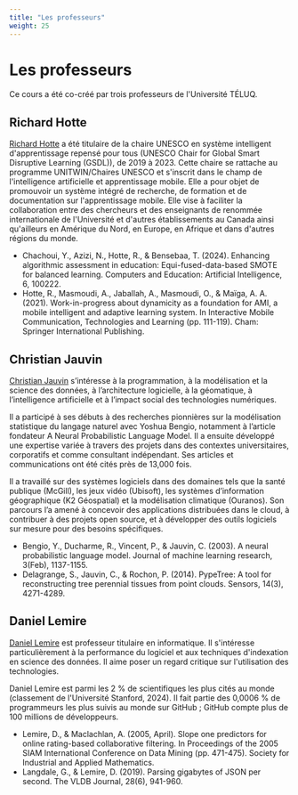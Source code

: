 ```yaml
---
title: "Les professeurs"
weight: 25
---
```


# Les professeurs

Ce cours a été co-créé par trois professeurs de l'Université TÉLUQ.

## Richard Hotte

[Richard Hotte](https://www.teluq.ca/siteweb/univ/rhotte.html?p_nue=true) a été
titulaire de la chaire UNESCO en système intelligent d'apprentissage repensé
pour tous (UNESCO Chair for Global Smart Disruptive Learning (GSDL)), de 2019 à
2023. Cette chaire se rattache au programme UNITWIN/Chaires UNESCO et s'inscrit
dans le champ de l'intelligence artificielle et apprentissage mobile. Elle a
pour objet de promouvoir un système intégré de recherche, de formation et de
documentation sur l'apprentissage mobile. Elle vise à  faciliter la
collaboration entre des chercheurs et des enseignants de renommée internationale
de l'Université et d'autres établissements au Canada ainsi qu'ailleurs en
Amérique du Nord, en Europe, en Afrique et dans d'autres régions du monde.

- Chachoui, Y., Azizi, N., Hotte, R., & Bensebaa, T. (2024). Enhancing algorithmic assessment in education: Equi-fused-data-based SMOTE for balanced learning. Computers and Education: Artificial Intelligence, 6, 100222.
- Hotte, R., Masmoudi, A., Jaballah, A., Masmoudi, O., & Maïga, A. A. (2021). Work-in-progress about dynamicity as a foundation for AMI, a mobile intelligent and adaptive learning system. In Interactive Mobile Communication, Technologies and Learning (pp. 111-119). Cham: Springer International Publishing.

## Christian Jauvin

[Christian Jauvin](https://www.teluq.ca/siteweb/univ/cjauvin.html) s’intéresse à
la programmation, à la modélisation et la science des données, à l’architecture
logicielle, à la géomatique, à l’intelligence artificielle et à l’impact social
des technologies numériques.

Il a participé à ses débuts à des recherches pionnières sur la modélisation
statistique du langage naturel avec Yoshua Bengio, notamment à l’article
fondateur A Neural Probabilistic Language Model. Il a ensuite développé une
expertise variée à travers des projets dans des contextes universitaires,
corporatifs et comme consultant indépendant. Ses articles et communications
ont été cités près de 13,000&nbsp;fois.

Il a travaillé sur des systèmes logiciels dans des domaines tels que la santé
publique (McGill), les jeux vidéo (Ubisoft), les systèmes d’information
géographique (K2 Géospatial) et la modélisation climatique (Ouranos). Son
parcours l’a amené à concevoir des applications distribuées dans le cloud, à
contribuer à des projets open source, et à développer des outils logiciels sur
mesure pour des besoins spécifiques.

- Bengio, Y., Ducharme, R., Vincent, P., & Jauvin, C. (2003). A neural probabilistic language model. Journal of machine learning research, 3(Feb), 1137-1155.
- Delagrange, S., Jauvin, C., & Rochon, P. (2014). PypeTree: A tool for reconstructing tree perennial tissues from point clouds. Sensors, 14(3), 4271-4289.

## Daniel Lemire

[Daniel Lemire](https://www.teluq.ca/siteweb/univ/dlemire.html) est professeur
titulaire en informatique. Il s'intéresse particulièrement à la performance du
logiciel et aux techniques d'indexation en science des données. Il aime poser un
regard critique sur l'utilisation des technologies.

Daniel Lemire est parmi les 2&nbsp;% de scientifiques les plus cités au monde
(classement de l'Université Stanford, 2024). Il fait partie des 0,0006 % de
programmeurs les plus suivis au monde sur GitHub ; GitHub compte plus de 100
millions de développeurs.

- Lemire, D., & Maclachlan, A. (2005, April). Slope one predictors for online rating-based collaborative filtering. In Proceedings of the 2005 SIAM International Conference on Data Mining (pp. 471-475). Society for Industrial and Applied Mathematics.
- Langdale, G., & Lemire, D. (2019). Parsing gigabytes of JSON per second. The VLDB Journal, 28(6), 941-960.